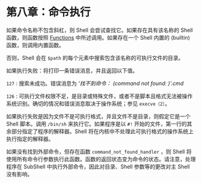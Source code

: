 # 第八章：命令执行

如果命令名称不包含斜杠，则 Shell 会尝试查找它。如果存在具有该名称的 Shell 函数，则函数按照 [Functions](09-functions.md) 中所述调用。如果存在一个 Shell 内置的 (builtin) 函数，则调用内置函数。

否则，Shell 会在 `$path` 的每个元素中搜索包含该名称的可执行文件的目录。

如果执行失败：将打印一条错误消息，并且返回以下值。

`127`
: 搜索未成功。错误消息为 _'找不到命令： (command not found: )'.cmd_

`126`
: 可执行文件权限不足，是目录或特殊文件，或者不是脚本且格式无法被操作系统识别。确切的情况和错误消息取决于操作系统；参见 `execve（2）`。

如果执行失败是因为文件不是可执行格式，并且文件不是目录，则假定它是一个 Shell 脚本。调用 `/bin/sh` 来执行它。如果程序是以 `#!` 开始的文件，第一行的其余部分指定了程序的解释器。Shell 将在内核中不处理此可执行格式的操作系统上执行指定的解释器。

如果没有找到外部命令，但存在函数 `command_not_found_handler` ，则 Shell 将使用所有命令行参数执行此函数。函数的返回状态变为命令的状态。请注意，处理程序在 SubShell 中执行外部命令，因此对目录、Shell 参数等的更改对主 Shell 没有影响。
